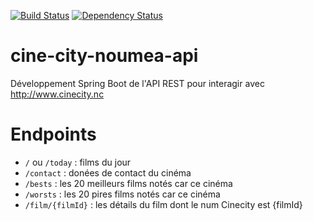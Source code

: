 [![Build Status](https://travis-ci.org/adriens/cine-city-noumea-api.svg?branch=master)](https://travis-ci.org/adriens/cine-city-noumea-api) [![Dependency Status](https://beta.gemnasium.com/badges/github.com/adriens/cine-city-noumea-api.svg)](https://beta.gemnasium.com/projects/github.com/adriens/cine-city-noumea-api)

# cine-city-noumea-api
Développement Spring Boot de l'API REST pour interagir avec http://www.cinecity.nc

# Endpoints

- `/` ou `/today` : films du jour
- `/contact` : donées de contact du cinéma
- `/bests` : les 20 meilleurs films notés car ce cinéma
- `/worsts` : les 20 pires films notés car ce cinéma
- `/film/{filmId}` : les détails du film dont le num Cinecity est {filmId}

